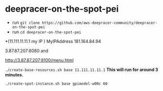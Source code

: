 # deepracer-on-the-spot-pei


* run `git clone https://github.com/aws-deepracer-community/deepracer-on-the-spot-pei`
* run `cd deepracer-on-the-spot-pei`


*(11.111.11.11.1 my IP   )
MyIPAddress	181.164.84.94


3.87.87.207:8080 and 

http://3.87.87.207:8100/menu.html 

`./create-base-resources.sh base 11.111.11.11.1`
**This will run for around 3 minutes.**


`./create-spot-instance.sh base gpimodel-w00c 60`
